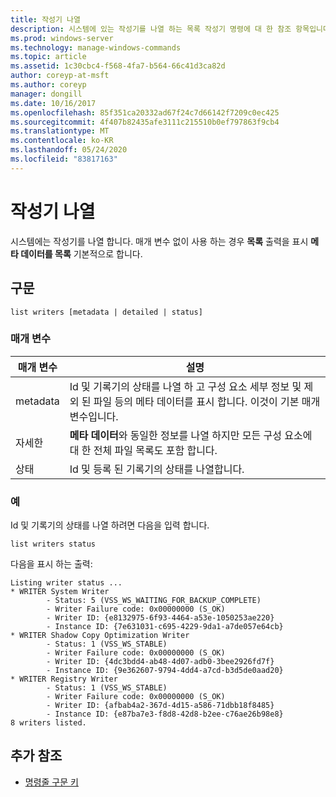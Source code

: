 ```yaml
---
title: 작성기 나열
description: 시스템에 있는 작성기를 나열 하는 목록 작성기 명령에 대 한 참조 항목입니다.
ms.prod: windows-server
ms.technology: manage-windows-commands
ms.topic: article
ms.assetid: 1c30cbc4-f568-4fa7-b564-66c41d3ca82d
author: coreyp-at-msft
ms.author: coreyp
manager: dongill
ms.date: 10/16/2017
ms.openlocfilehash: 85f351ca20332ad67f24c7d66142f7209c0ec425
ms.sourcegitcommit: 4f407b82435afe3111c215510b0ef797863f9cb4
ms.translationtype: MT
ms.contentlocale: ko-KR
ms.lasthandoff: 05/24/2020
ms.locfileid: "83817163"
---
```

# <a name="list-writers"></a>작성기 나열

시스템에는 작성기를 나열 합니다. 매개 변수 없이 사용 하는 경우 **목록** 출력을 표시 **메타 데이터를 목록** 기본적으로 합니다.

## <a name="syntax"></a>구문

```
list writers [metadata | detailed | status]
```

### <a name="parameters"></a>매개 변수

| 매개 변수 | 설명 |
| --------- | ----------- |
| metadata | Id 및 기록기의 상태를 나열 하 고 구성 요소 세부 정보 및 제외 된 파일 등의 메타 데이터를 표시 합니다. 이것이 기본 매개 변수입니다. |
| 자세한 | **메타 데이터**와 동일한 정보를 나열 하지만 모든 구성 요소에 대 한 전체 파일 목록도 포함 합니다. |
| 상태 | Id 및 등록 된 기록기의 상태를 나열합니다. |

### <a name="examples"></a>예

Id 및 기록기의 상태를 나열 하려면 다음을 입력 합니다.

```
list writers status
```

다음을 표시 하는 출력:

```
Listing writer status ...
* WRITER System Writer
        - Status: 5 (VSS_WS_WAITING_FOR_BACKUP_COMPLETE)
        - Writer Failure code: 0x00000000 (S_OK)
        - Writer ID: {e8132975-6f93-4464-a53e-1050253ae220}
        - Instance ID: {7e631031-c695-4229-9da1-a7de057e64cb}
* WRITER Shadow Copy Optimization Writer
        - Status: 1 (VSS_WS_STABLE)
        - Writer Failure code: 0x00000000 (S_OK)
        - Writer ID: {4dc3bdd4-ab48-4d07-adb0-3bee2926fd7f}
        - Instance ID: {9e362607-9794-4dd4-a7cd-b3d5de0aad20}
* WRITER Registry Writer
        - Status: 1 (VSS_WS_STABLE)
        - Writer Failure code: 0x00000000 (S_OK)
        - Writer ID: {afbab4a2-367d-4d15-a586-71dbb18f8485}
        - Instance ID: {e87ba7e3-f8d8-42d8-b2ee-c76ae26b98e8}
8 writers listed.
```

## <a name="additional-references"></a>추가 참조

- [명령줄 구문 키](command-line-syntax-key.md)
